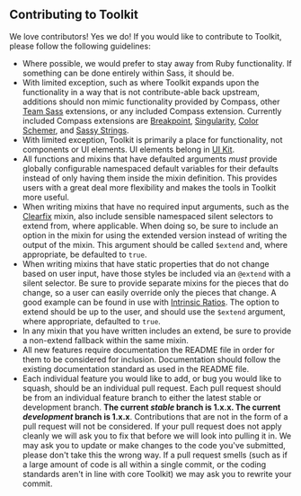 ## Contributing to Toolkit

We love contributors! Yes we do! If you would like to contribute to Toolkit, please follow the following guidelines:

* Where possible, we would prefer to stay away from Ruby functionality. If something can be done entirely within Sass, it should be.
* With limited exception, such as where Toolkit expands upon the functionality in a way that is not contribute-able back upstream, additions should non mimic functionality provided by Compass, other [Team Sass](https://github.com/Team-Sass) extensions, or any included Compass extension. Currently included Compass extensions are [Breakpoint](https://github.com/Team-Sass/breakpoint), [Singularity](https://github.com/Team-Sass/Singularity), [Color Schemer](https://github.com/Team-Sass/color-schemer), and [Sassy Strings](https://github.com/Snugug/Sassy-Strings).
* With limited exception, Toolkit is primarily a place for functionality, not components or UI elements. UI elements belong in [UI Kit](https://github.com/Team-Sass/uikit).
* All functions and mixins that have defaulted arguments *must* provide globally configurable namespaced default variables for their defaults instead of only having them inside the mixin definition. This provides users with a great deal more flexibility and makes the tools in Toolkit more useful.
* When writing mixins that have no required input arguments, such as the [Clearfix](https://github.com/Team-Sass/toolkit/blob/master/compass/stylesheets/toolkit/_clearfix.scss) mixin, also include sensible namespaced silent selectors to extend from, where applicable. When doing so, be sure to include an option in the mixin for using the extended version instead of writing the output of the mixin. This argument should be called `$extend` and, where appropriate, be defaulted to `true`.
* When writing mixins that have static properties that do not change based on user input, have those styles be included via an `@extend` with a silent selector. Be sure to provide separate mixins for the pieces that do change, so a user can easily override only the pieces that change. A good example can be found in use with [Intrinsic Ratios](https://github.com/Team-Sass/toolkit/blob/master/compass/stylesheets/toolkit/_intrinsic-ratio.scss). The option to extend should be up to the user, and should use the `$extend` argument, where appropriate, defaulted to `true`.
* In any mixin that you have written includes an extend, be sure to provide a non-extend fallback within the same mixin.
* All new features require documentation the README file in order for them to be considered for inclusion. Documentation should follow the existing documentation standard as used in the README file. 
* Each individual feature you would like to add, or bug you would like to squash, should be an individual pull request. Each pull request should be from an individual feature branch to either the latest stable or development branch. **The current *stable* branch is 1.x.x. The current *development* branch is 1.x.x**. Contributions that are not in the form of a pull request will not be considered. If your pull request does not apply cleanly we will ask you to fix that before we will look into pulling it in. We may ask you to update or make changes to the code you've submitted, please don't take this the wrong way. If a pull request smells (such as if a large amount of code is all within a single commit, or the coding standards aren't in line with core Toolkit) we may ask you to rewrite your commit.
